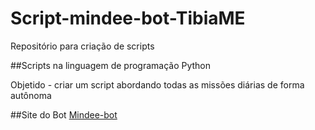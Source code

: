 # Script-mindee-bot-TibiaME
Repositório para criação de scripts

##Scripts na linguagem de programação Python

Objetido - criar um script abordando todas as missões diárias de forma autônoma

##Site do Bot
[Mindee-bot](https://mindee-bot.com/)

